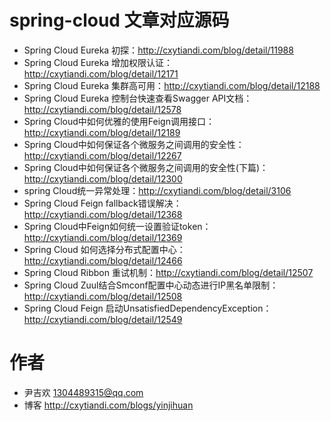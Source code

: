 # spring-cloud 文章对应源码

- Spring Cloud Eureka 初探：http://cxytiandi.com/blog/detail/11988
- Spring Cloud Eureka 增加权限认证：http://cxytiandi.com/blog/detail/12171
- Spring Cloud Eureka 集群高可用：http://cxytiandi.com/blog/detail/12188
- Spring Cloud Eureka 控制台快速查看Swagger API文档：http://cxytiandi.com/blog/detail/12578
- Spring Cloud中如何优雅的使用Feign调用接口：http://cxytiandi.com/blog/detail/12189
- Spring Cloud中如何保证各个微服务之间调用的安全性： http://cxytiandi.com/blog/detail/12267
- Spring Cloud中如何保证各个微服务之间调用的安全性(下篇)：http://cxytiandi.com/blog/detail/12300
- spring Cloud统一异常处理：http://cxytiandi.com/blog/detail/3106
- Spring Cloud Feign fallback错误解决：http://cxytiandi.com/blog/detail/12368
- Spring Cloud中Feign如何统一设置验证token：http://cxytiandi.com/blog/detail/12369
- Spring Cloud 如何选择分布式配置中心：http://cxytiandi.com/blog/detail/12466
- Spring Cloud Ribbon 重试机制：http://cxytiandi.com/blog/detail/12507
- Spring Cloud Zuul结合Smconf配置中心动态进行IP黑名单限制：http://cxytiandi.com/blog/detail/12508
- Spring Cloud Feign 启动UnsatisfiedDependencyException：http://cxytiandi.com/blog/detail/12549

# 作者
- 尹吉欢 1304489315@qq.com
- 博客 http://cxytiandi.com/blogs/yinjihuan
